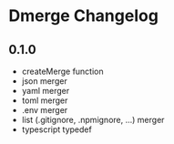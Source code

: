 # Dmerge Changelog

## 0.1.0

- createMerge function
- json merger
- yaml merger
- toml merger
- .env merger
- list (.gitignore, .npmignore, ...) merger
- typescript typedef
